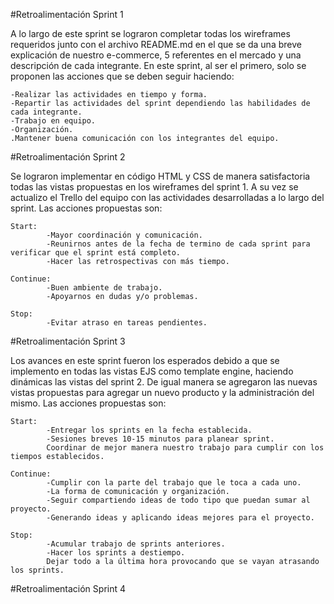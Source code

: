 #Retroalimentación Sprint 1

A lo largo de este sprint se lograron completar todas los wireframes requeridos junto con el archivo README.md en el que se da una breve explicación de nuestro e-commerce, 5 referentes en el mercado y una descripción de cada integrante. 
En este sprint, al ser el primero, solo se proponen las acciones que se deben seguir haciendo:

    -Realizar las actividades en tiempo y forma.
    -Repartir las actividades del sprint dependiendo las habilidades de cada integrante.
    -Trabajo en equipo.
    -Organización.
    .Mantener buena comunicación con los integrantes del equipo.


#Retroalimentación Sprint 2

Se lograron implementar en código HTML y CSS de manera satisfactoria todas las vistas propuestas en los wireframes del sprint 1. A su vez se actualizo el Trello del equipo con las actividades desarrolladas a lo largo del sprint. Las acciones propuestas son:

    Start:  
            -Mayor coordinación y comunicación.
            -Reunirnos antes de la fecha de termino de cada sprint para verificar que el sprint está completo.
            -Hacer las retrospectivas con más tiempo.

    Continue:
            -Buen ambiente de trabajo.
            -Apoyarnos en dudas y/o problemas.
    
    Stop: 
            -Evitar atraso en tareas pendientes.

#Retroalimentación Sprint 3

Los avances en este sprint fueron los esperados debido a que se implemento en todas las vistas EJS como template engine, haciendo dinámicas las vistas del sprint 2. De igual manera se agregaron las nuevas vistas propuestas para agregar un nuevo producto y la administración del mismo. Las acciones propuestas son:

    Start:  
            -Entregar los sprints en la fecha establecida.
            -Sesiones breves 10-15 minutos para planear sprint.
            Coordinar de mejor manera nuestro trabajo para cumplir con los tiempos establecidos.

    Continue:
            -Cumplir con la parte del trabajo que le toca a cada uno.
            -La forma de comunicación y organización.
            -Seguir compartiendo ideas de todo tipo que puedan sumar al proyecto.
            -Generando ideas y aplicando ideas mejores para el proyecto.
    
    Stop: 
            -Acumular trabajo de sprints anteriores.
            -Hacer los sprints a destiempo.
            Dejar todo a la última hora provocando que se vayan atrasando los sprints.

#Retroalimentación Sprint 4
